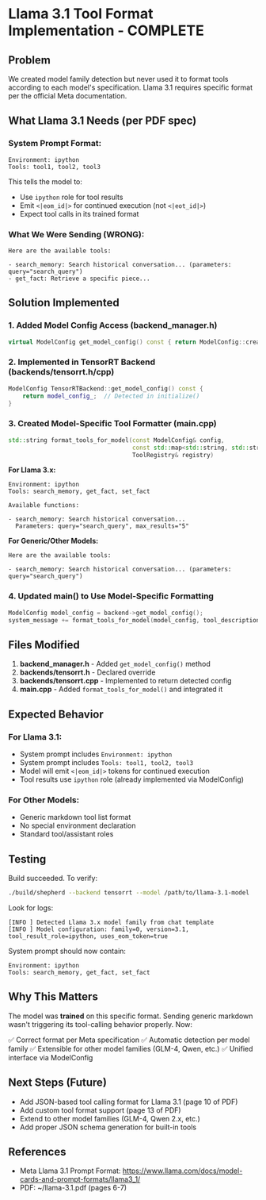 # Llama 3.1 Tool Format Implementation - COMPLETE

## Problem
We created model family detection but never used it to format tools according to each model's specification. Llama 3.1 requires specific format per the official Meta documentation.

## What Llama 3.1 Needs (per PDF spec)

### System Prompt Format:
```
Environment: ipython
Tools: tool1, tool2, tool3
```

This tells the model to:
- Use `ipython` role for tool results
- Emit `<|eom_id|>` for continued execution (not `<|eot_id|>`)
- Expect tool calls in its trained format

### What We Were Sending (WRONG):
```
Here are the available tools:

- search_memory: Search historical conversation... (parameters: query="search_query")
- get_fact: Retrieve a specific piece...
```

## Solution Implemented

### 1. Added Model Config Access (backend_manager.h)
```cpp
virtual ModelConfig get_model_config() const { return ModelConfig::create_generic(); }
```

### 2. Implemented in TensorRT Backend (backends/tensorrt.h/cpp)
```cpp
ModelConfig TensorRTBackend::get_model_config() const {
    return model_config_;  // Detected in initialize()
}
```

### 3. Created Model-Specific Tool Formatter (main.cpp)
```cpp
std::string format_tools_for_model(const ModelConfig& config,
                                   const std::map<std::string, std::string>& tool_descriptions,
                                   ToolRegistry& registry)
```

**For Llama 3.x:**
```
Environment: ipython
Tools: search_memory, get_fact, set_fact

Available functions:

- search_memory: Search historical conversation...
  Parameters: query="search_query", max_results="5"
```

**For Generic/Other Models:**
```
Here are the available tools:

- search_memory: Search historical conversation... (parameters: query="search_query")
```

### 4. Updated main() to Use Model-Specific Formatting
```cpp
ModelConfig model_config = backend->get_model_config();
system_message += format_tools_for_model(model_config, tool_descriptions, registry);
```

## Files Modified

1. **backend_manager.h** - Added `get_model_config()` method
2. **backends/tensorrt.h** - Declared override
3. **backends/tensorrt.cpp** - Implemented to return detected config
4. **main.cpp** - Added `format_tools_for_model()` and integrated it

## Expected Behavior

### For Llama 3.1:
- System prompt includes `Environment: ipython`
- System prompt includes `Tools: tool1, tool2, tool3`
- Model will emit `<|eom_id|>` tokens for continued execution
- Tool results use `ipython` role (already implemented via ModelConfig)

### For Other Models:
- Generic markdown tool list format
- No special environment declaration
- Standard tool/assistant roles

## Testing

Build succeeded. To verify:

```bash
./build/shepherd --backend tensorrt --model /path/to/llama-3.1-model
```

Look for logs:
```
[INFO ] Detected Llama 3.x model family from chat template
[INFO ] Model configuration: family=0, version=3.1, tool_result_role=ipython, uses_eom_token=true
```

System prompt should now contain:
```
Environment: ipython
Tools: search_memory, get_fact, set_fact
```

## Why This Matters

The model was **trained** on this specific format. Sending generic markdown wasn't triggering its tool-calling behavior properly. Now:

✅ Correct format per Meta specification
✅ Automatic detection per model family
✅ Extensible for other model families (GLM-4, Qwen, etc.)
✅ Unified interface via ModelConfig

## Next Steps (Future)

- Add JSON-based tool calling format for Llama 3.1 (page 10 of PDF)
- Add custom tool format support (page 13 of PDF)
- Extend to other model families (GLM-4, Qwen 2.x, etc.)
- Add proper JSON schema generation for built-in tools

## References

- Meta Llama 3.1 Prompt Format: https://www.llama.com/docs/model-cards-and-prompt-formats/llama3_1/
- PDF: ~/llama-3.1.pdf (pages 6-7)
